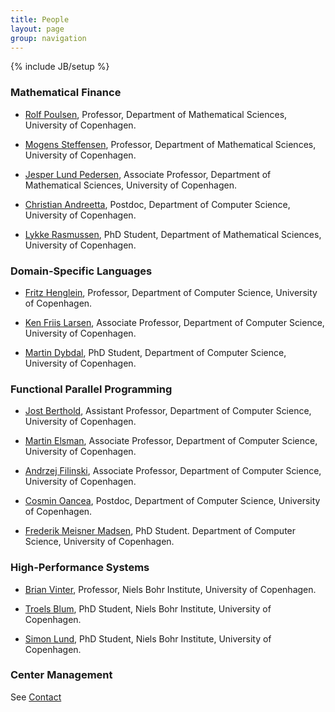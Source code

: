 ```yaml
---
title: People
layout: page
group: navigation
---
```

{% include JB/setup %}

### Mathematical Finance

* [Rolf Poulsen](http://www.math.ku.dk/~rolf), Professor, Department
  of Mathematical Sciences, University of Copenhagen.

* [Mogens Steffensen](http://www.math.ku.dk/~mogens), Professor,
  Department of Mathematical Sciences, University of Copenhagen.

* [Jesper Lund Pedersen](http://www.math.ku.dk/~jesper), Associate
  Professor, Department of Mathematical Sciences, University of
  Copenhagen.

* [Christian
  Andreetta](http://www.diku.dk/Ansatte/?id=354703&vis=medarbejder),
  Postdoc, Department of Computer Science, University of Copenhagen.

* [Lykke Rasmussen](http://quantess.net), PhD Student, Department of
  Mathematical Sciences, University of Copenhagen.

### Domain-Specific Languages

* [Fritz Henglein](http://www.diku.dk/~henglein), Professor,
  Department of Computer Science, University of Copenhagen.

* [Ken Friis Larsen](http://www.diku.dk/~kflarsen), Associate
  Professor, Department of Computer Science, University of Copenhagen.

* [Martin Dybdal](http://www.linkedin.com/in/martindybdal), PhD
  Student, Department of Computer Science, University of Copenhagen.

### Functional Parallel Programming

* [Jost
  Berthold](http://www.escience.ku.dk/staff/employee/?id=367090),
  Assistant Professor, Department of Computer Science, University of
  Copenhagen.

* [Martin Elsman](http://www.elsman.com), Associate Professor,
  Department of Computer Science, University of Copenhagen.

* [Andrzej Filinski](http://www.diku.dk/~andrzej), Associate
  Professor, Department of Computer Science, University of Copenhagen.

* [Cosmin Oancea](http://www.diku.dk/~zgh600), Postdoc, Department of
  Computer Science, University of Copenhagen.

* [Frederik Meisner Madsen](http://www.linkedin.com/in/frederikmm),
  PhD Student. Department of Computer Science, University of
  Copenhagen.

### High-Performance Systems

* [Brian Vinter](http://forskning.ku.dk/search/profil/?id=228317),
  Professor, Niels Bohr Institute, University of Copenhagen.

* [Troels Blum](http://forskning.ku.dk/search/profil/?id=139293), PhD
  Student, Niels Bohr Institute, University of Copenhagen.

* [Simon Lund](http://forskning.ku.dk/search/profil/?id=288223), PhD
  Student, Niels Bohr Institute, University of Copenhagen.

### Center Management

See [Contact](contact.html)
